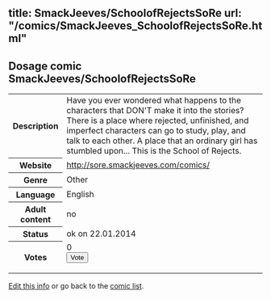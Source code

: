 title: SmackJeeves/SchoolofRejectsSoRe
url: "/comics/SmackJeeves_SchoolofRejectsSoRe.html"
---
Dosage comic SmackJeeves/SchoolofRejectsSoRe
-----------------------------------------

<p id="msg"></p>
<script type="text/javascript">
if (window.location.search === '?edit_info_mail=sent_ok') {
  var elem = document.getElementById("msg");
  elem.innerHTML = 'Edited information sucessfully sent for review, which is usually done daily. Thanks!';
  elem.className = 'ok';
}
</script>
<table class="comicinfo">
<tr>
<th>Description</th><td>Have you ever wondered what happens to the characters that DON'T make it into the stories? There is a place where rejected, unfinished, and imperfect characters can go to study, play, and talk to each other. A place that an ordinary girl has stumbled upon... This is the School of Rejects.</td>
</tr>
<tr>
<th>Website</th><td><a href="http://sore.smackjeeves.com/comics/">http://sore.smackjeeves.com/comics/</a></td>
</tr>
<tr>
<th>Genre</th><td>Other</td>
</tr>
<tr>
<th>Language</th><td>English</td>
</tr>
<tr>
<th>Adult content</th><td>no</td>
</tr>
<tr>
<th>Status</th><td>ok on 22.01.2014</td>
</tr>
<tr>
<th>Votes</th><td>0
<form action="http://gaecounter.appspot.com/count/" method="POST">
<input name="name" type="hidden" value="SmackJeeves_SchoolofRejectsSoRe"/>
<input name="uid" type="hidden" id="voteuid" value=""/>
<input type="submit" value="Vote"/>
</form>
</td>
</tr>
</table>
<script type="text/javascript">
var ua = navigator.userAgent;
document.getElementById("voteuid").value = ua.replace(/[^a-zA-Z0-9\._:]/g , "_");;
</script>

[Edit this info](SmackJeeves_SchoolofRejectsSoRe_edit.html) or go back to the [comic list](../comic-index.html).
